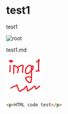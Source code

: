 # test1

test1  

![root](./imgs/root3.png)

test1.md  

![img1](./imgs/img1.png)  

```html
<p>HTML code test</p>
```
